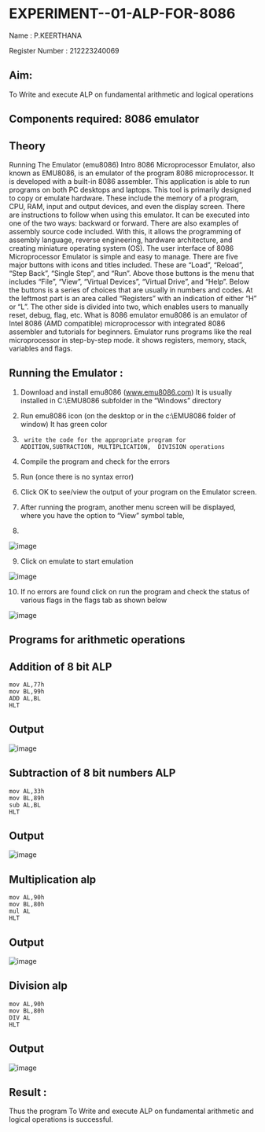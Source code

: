 # EXPERIMENT--01-ALP-FOR-8086

Name : P.KEERTHANA

Register Number : 212223240069

## Aim: 
To Write and execute ALP on fundamental arithmetic and logical operations
## Components required: 8086  emulator 
## Theory  
Running The Emulator (emu8086) Intro 8086 Microprocessor Emulator, also known as EMU8086, is an emulator of the program 8086 microprocessor. It is developed with a built-in 8086 assembler. This application is able to run programs on both PC desktops and laptops. This tool is primarily designed to copy or emulate hardware. These include the memory of a program, CPU, RAM, input and output devices, and even the display screen. There are instructions to follow when using this emulator. It can be executed into one of the two ways: backward or forward. There are also examples of assembly source code included. With this, it allows the programming of assembly language, reverse engineering, hardware architecture, and creating miniature operating system (OS). The user interface of 8086 Microprocessor Emulator is simple and easy to manage. There are five major buttons with icons and titles included. These are “Load”, “Reload”, “Step Back”, “Single Step”, and “Run”. Above those buttons is the menu that includes “File”, “View”, “Virtual Devices”, “Virtual Drive”, and “Help”. Below the buttons is a series of choices that are usually in numbers and codes. At the leftmost part is an area called “Registers” with an indication of either “H” or “L”. The other side is divided into two, which enables users to manually reset, debug, flag, etc. What is 8086 emulator emu8086 is an emulator of Intel 8086 (AMD compatible) microprocessor with integrated 8086 assembler and tutorials for beginners. Emulator runs programs like the real microprocessor in step-by-step mode. it shows registers, memory, stack, variables and flags.


 ## Running the Emulator :
1.	Download and install emu8086 (www.emu8086.com) It is usually installed in C:\EMU8086 subfolder in the “Windows” directory
2.	  Run  emu8086 icon (on the desktop or in the c:\EMU8086 folder of window) It has green color 
 
 
3.		write the code for the appropriate program for ADDITION,SUBTRACTION, MULTIPLICATION,  DIVISION operations 

4.	 Compile the program and check for the errors 
5.	Run (once there is no syntax error) 

6.	Click OK to see/view the output of your program on the Emulator screen. 


7.	After running the program, another menu screen will be displayed, where you have the option to “View” symbol table,
8.	 


![image](https://user-images.githubusercontent.com/36288975/189273263-d65baae9-4b8f-4723-afb3-c0ffa4052b04.png)











9.	Click on emulate to start emulation 








![image](https://user-images.githubusercontent.com/36288975/189273273-9bb36ec1-e2e8-4892-8d35-37707332bfdc.png)








10.	If no errors are found click on run the program and check the status of various flags in the flags tab as shown below 






![image](https://user-images.githubusercontent.com/36288975/189273277-113a2a33-4a40-4ff8-95a5-ecd3a1f504fe.png)







## Programs for arithmetic  operations

## Addition  of 8 bit ALP 
```
mov AL,77h
mov BL,99h
ADD AL,BL
HLT

```

## Output 
![image](https://github.com/keerthanapillaram/EXPERIMENT--01-ALP-FOR-8086/assets/145743072/db8b5d23-e41e-41f0-8c85-68bb6ef60bfa)

 
## Subtraction   of 8 bit numbers  ALP 
```
mov AL,33h
mov BL,89h
sub AL,BL
HLT

```
## Output  
![image](https://github.com/keerthanapillaram/EXPERIMENT--01-ALP-FOR-8086/assets/145743072/cecb0599-5261-4724-8aad-daa4756d623a)

## Multiplication alp 
```
mov AL,90h
mov BL,80h
mul AL
HLT

```
## Output  
![image](https://github.com/keerthanapillaram/EXPERIMENT--01-ALP-FOR-8086/assets/145743072/cffd5c72-edae-4b26-b3f2-d345777fd9a0)

## Division alp 
```
mov AL,90h
mov BL,80h
DIV AL
HLT

```
## Output  
![image](https://github.com/keerthanapillaram/EXPERIMENT--01-ALP-FOR-8086/assets/145743072/2adcf501-bc84-4171-968e-c16a963f1603)

## Result :
Thus the program To Write and execute ALP on fundamental arithmetic and logical operations is successful.
 








